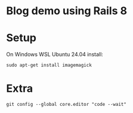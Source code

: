 # Blog demo using Rails 8

# Setup

On Windows WSL Ubuntu 24.04 install:

```shell
sudo apt-get install imagemagick
```

# Extra

```
git config --global core.editor "code --wait"
```